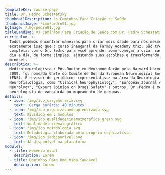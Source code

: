 ```yaml
---
templateKey: course-page
title: Dr. Pedro Schestatsky
thumbnailDescription: Os Caminhos Para Criação de Saúde
thumbnailImage: /img/pedro01.jpg
bgImage: /img/pedro01.jpg
titleLanding: Os Caminhos Para Criação de Saúde com Dr. Pedro Schestatsky
curriculum: >-
  Todos podemos encontrar maneiras para criar mais saúde para nós mesmo, e é
  exatamente isso que o curso inaugural da Farmcy Academy traz. São três aulas
  completas com o Dr. Pedro para você aprender como começar a criar saúde no seu
  dia a dia, de forma simples, ajustando suas escolhas e transformando o seu
  mindset.
description: >-
  Médico neurologista e Pós-Doutor em Neuromodulação pela Harvard University. Em
  2009, foi nomeado Chefe do Comitê de Dor da European Neurological Society
  (ENS). É revisor de periódicos representativos na área da Neurologia e
  Neurofisiologia, como "Clinical Neurophysiology", "European Journal of
  Neurology", "Expert Opinion on Drugs Safety" e outros. Dr. Pedro é médico
  neurologista de vanguarda no mapeamento de genomas.
details:
  - icon: /img/ico_cargahoraria.svg
    text: 'Carga horária: 40 minutos'
  - icon: /img/ico_organizacaodeaprendizado.svg
    text: Dividido em 2 módulos
  - icon: /img/ico_qualidadecinematografica_green.svg
    text: Qualidade cinematográfica
  - icon: /img/ico_metodologia.svg
    text: Metodologia elaborada pelo próprio especialista
  - icon: /img/ico_jadisponivel.svg
    text: Já disponível na plataforma
modules:
  - title: Momento Atual
    description: Lorem
  - title: Caminhos Para Uma Vida Saudável
    description: Lorem
---
```



